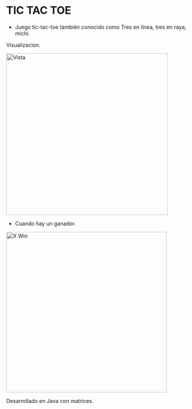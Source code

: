 # TIC TAC TOE

* Juego tic-tac-toe también conocido como Tres en línea,  tres en raya, michi. 

Visualizacion.

<img width="432" alt="Vista" src="https://user-images.githubusercontent.com/81385175/153283113-441226ac-d44b-4ddf-971a-9eff3aeefe8c.png">

* Cuando hay un ganador.

<img width="429" alt="X Win" src="https://user-images.githubusercontent.com/81385175/141539396-53a31186-8cfe-42bd-8abf-608fec676404.png">

Desarrollado en Java con matrices.

